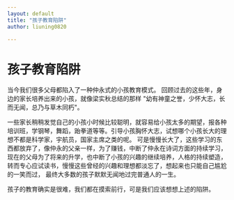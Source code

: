 ```yaml
---
layout: default
title: "孩子教育陷阱"
author: liuning0820

---
```


# 孩子教育陷阱

当今我们很多父母都陷入了一种仲永式的小孩教育模式。
回顾过去的这些年，身边的家长培养出来的小孩，就像梁实秋总结的那样 "幼有神童之誉，少怀大志，长而无闻，总乃与草木同朽"。

一些家长稍稍发觉自己的小孩小时候比较聪明，就容易给小孩太多的期望，报各种培训班，学钢琴，舞蹈，跆拳道等等。引导小孩胸怀大志，试想哪个小孩长大的理想不都是科学家，宇航员，国家主席之类的呢。 可是慢慢长大了，这些学习的东西都放弃了，像仲永的父亲一样，为了赚钱，中断了仲永在诗词方面的持续学习，现在的父母为了将来的升学，也中断了小孩的兴趣的继续培养，人格的持续塑造，转而专心应试读书，慢慢这些曾经的兴趣和理想都淡忘了，想起来也只能自己尴尬的一笑而过， 最终大多数的孩子默默无闻地过完普通人的一生。

孩子的教育确实是很难，我们都在摸索前行，可是我们应该想想上述的陷阱。